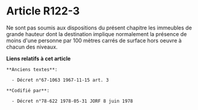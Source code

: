 # Article R122-3

Ne sont pas soumis aux dispositions du présent chapitre les immeubles de grande hauteur dont la destination implique
normalement la présence de moins d'une personne par 100 mètres carrés de surface hors oeuvre à chacun des niveaux.

**Liens relatifs à cet article**

	**Anciens textes**:

	  - Décret n°67-1063 1967-11-15 art. 3

	**Codifié par**:

	  - Décret n°78-622 1978-05-31 JORF 8 juin 1978
